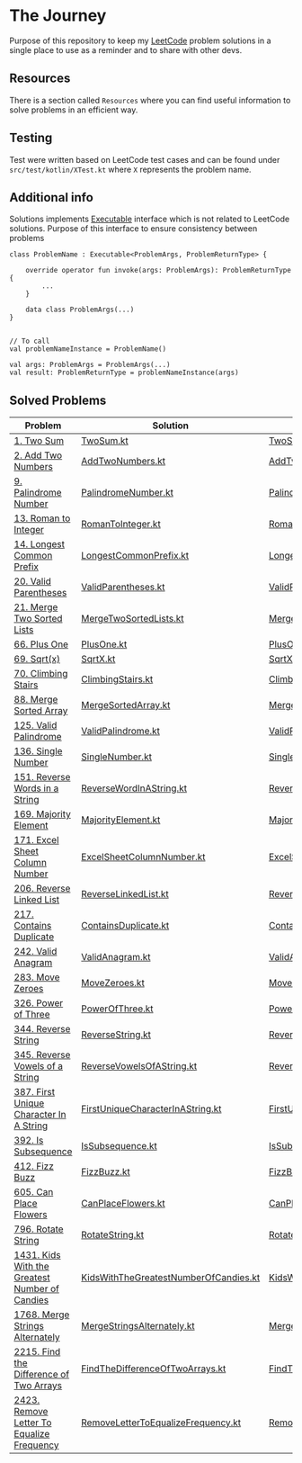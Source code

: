 # The Journey

Purpose of this repository to keep my [LeetCode](https://leetcode.com) problem solutions in a single place to use as a
reminder and to share with other devs.

## Resources

There is a section called `Resources` where you can find useful information to solve problems in an efficient way.

## Testing

Test were written based on LeetCode test cases and can be found under `src/test/kotlin/XTest.kt` where `X` represents
the problem name.

## Additional info

Solutions
implements [Executable](https://github.com/mitsinsar/TheJourney/blob/master/src/main/kotlin/core/Executable.kt)
interface which is not related to LeetCode solutions. Purpose of this interface to ensure consistency between problems

```
class ProblemName : Executable<ProblemArgs, ProblemReturnType> {

    override operator fun invoke(args: ProblemArgs): ProblemReturnType {
        ...
    }

    data class ProblemArgs(...)
}


// To call
val problemNameInstance = ProblemName()

val args: ProblemArgs = ProblemArgs(...)
val result: ProblemReturnType = problemNameInstance(args)
```

## Solved Problems

| Problem                                                                                                                   | Solution                                                                                                                                                     | Problem Test                                                                                                                                               | Related Resource                                                                                                           |
|---------------------------------------------------------------------------------------------------------------------------|--------------------------------------------------------------------------------------------------------------------------------------------------------------|------------------------------------------------------------------------------------------------------------------------------------------------------------|----------------------------------------------------------------------------------------------------------------------------|
| [1. Two Sum](https://leetcode.com/problems/two-sum/)                                                                      | [TwoSum.kt](https://github.com/mitsinsar/TheJourney/blob/master/src/main/kotlin/solutions/TwoSum.kt)                                                         | [TwoSumTest.kt](https://github.com/mitsinsar/TheJourney/blob/master/src/test/kotlin/TwoSumTest.kt)                                                         | [HashMap.md](https://github.com/mitsinsar/TheJourney/blob/master/resources/HashMap.md)                                     |
| [2. Add Two Numbers](https://leetcode.com/problems/add-two-numbers/)                                                      | [AddTwoNumbers.kt](https://github.com/mitsinsar/TheJourney/blob/master/src/main/kotlin/solutions/AddTwoNumbers.kt)                                           | [AddTwoNumbersTest.kt](https://github.com/mitsinsar/TheJourney/blob/master/src/test/kotlin/AddTwoNumbersTest.kt)                                           |                                                                                                                            |
| [9. Palindrome Number](https://leetcode.com/problems/palindrome-number/)                                                  | [PalindromeNumber.kt](https://github.com/mitsinsar/TheJourney/blob/master/src/main/kotlin/solutions/PalindromeNumber.kt)                                     | [PalindromeNumberTest.kt](https://github.com/mitsinsar/TheJourney/blob/master/src/test/kotlin/PalindromeNumberTest.kt)                                     |                                                                                                                            |
| [13. Roman to Integer](https://leetcode.com/problems/roman-to-integer/)                                                   | [RomanToInteger.kt](https://github.com/mitsinsar/TheJourney/blob/master/src/main/kotlin/solutions/RomanToInteger.kt)                                         | [RomanToIntegerTest.kt](https://github.com/mitsinsar/TheJourney/blob/master/src/test/kotlin/RomanToIntegerTest.kt)                                         | [VariableOrNotVariable.md](https://github.com/mitsinsar/TheJourney/blob/master/resources/VariableOrNotVariable.md)         |
| [14. Longest Common Prefix](https://leetcode.com/problems/longest-common-prefix/)                                         | [LongestCommonPrefix.kt](https://github.com/mitsinsar/TheJourney/blob/master/src/main/kotlin/solutions/LongestCommonPrefix.kt)                               | [LongestCommonPrefixTest.kt](https://github.com/mitsinsar/TheJourney/blob/master/src/test/kotlin/LongestCommonPrefixTest.kt)                               |                                                                                                                            |
| [20. Valid Parentheses](https://leetcode.com/problems/valid-parentheses/)                                                 | [ValidParentheses.kt](https://github.com/mitsinsar/TheJourney/blob/master/src/main/kotlin/solutions/ValidParentheses.kt)                                     | [ValidParenthesesTest.kt](https://github.com/mitsinsar/TheJourney/blob/master/src/test/kotlin/ValidParenthesesTest.kt)                                     |                                                                                                                            |
| [21. Merge Two Sorted Lists](https://leetcode.com/problems/merge-two-sorted-lists/)                                       | [MergeTwoSortedLists.kt](https://github.com/mitsinsar/TheJourney/blob/master/src/main/kotlin/solutions/MergeTwoSortedLists.kt)                               | [MergeTwoSortedListsTest.kt](https://github.com/mitsinsar/TheJourney/blob/master/src/test/kotlin/MergeTwoSortedListsTest.kt)                               |                                                                                                                            |
| [66. Plus One](https://leetcode.com/problems/plus-one/)                                                                   | [PlusOne.kt](https://github.com/mitsinsar/TheJourney/blob/master/src/main/kotlin/solutions/PlusOne.kt)                                                       | [PlusOneTest.kt](https://github.com/mitsinsar/TheJourney/blob/master/src/test/kotlin/PlusOneTest.kt)                                                       |                                                                                                                            |
| [69. Sqrt(x)](https://leetcode.com/problems/sqrtx/)                                                                       | [SqrtX.kt](https://github.com/mitsinsar/TheJourney/blob/master/src/main/kotlin/solutions/SqrtX.kt)                                                           | [SqrtXTest.kt](https://github.com/mitsinsar/TheJourney/blob/master/src/test/kotlin/SqrtXTest.kt)                                                           |                                                                                                                            |
| [70. Climbing Stairs](https://leetcode.com/problems/climbing-stairs/)                                                     | [ClimbingStairs.kt](https://github.com/mitsinsar/TheJourney/blob/master/src/main/kotlin/solutions/ClimbingStairs.kt)                                         | [ClimbingStairsTest.kt](https://github.com/mitsinsar/TheJourney/blob/master/src/test/kotlin/ClimbingStairsTest.kt)                                         |                                                                                                                            |
| [88. Merge Sorted Array](https://leetcode.com/problems/merge-sorted-array/)                                               | [MergeSortedArray.kt](https://github.com/mitsinsar/TheJourney/blob/master/src/main/kotlin/solutions/MergeSortedArray.kt)                                     | [MergeSortedArrayTest.kt](https://github.com/mitsinsar/TheJourney/blob/master/src/test/kotlin/MergeSortedArrayTest.kt)                                     |                                                                                                                            |
| [125. Valid Palindrome](https://leetcode.com/problems/valid-palindrome/)                                                  | [ValidPalindrome.kt](https://github.com/mitsinsar/TheJourney/blob/master/src/main/kotlin/solutions/ValidPalindrome.kt)                                       | [ValidPalindromeTest.kt](https://github.com/mitsinsar/TheJourney/blob/master/src/test/kotlin/ValidPalindromeTest.kt)                                       |                                                                                                                            |
| [136. Single Number](https://leetcode.com/problems/single-number/)                                                        | [SingleNumber.kt](https://github.com/mitsinsar/TheJourney/blob/master/src/main/kotlin/solutions/SingleNumber.kt)                                             | [SingleNumberTest.kt](https://github.com/mitsinsar/TheJourney/blob/master/src/test/kotlin/SingleNumberTest.kt)                                             |                                                                                                                            |
| [151. Reverse Words in a String](https://leetcode.com/problems/reverse-words-in-a-string/)                                | [ReverseWordInAString.kt](https://github.com/mitsinsar/TheJourney/blob/master/src/main/kotlin/solutions/ReverseWordInAString.kt)                             | [ReverseWordInAStringTest.kt](https://github.com/mitsinsar/TheJourney/blob/master/src/test/kotlin/ReverseWordInAStringTest.kt)                             |                                                                                                                            |
| [169. Majority Element](https://leetcode.com/problems/majority-element/)                                                  | [MajorityElement.kt](https://github.com/mitsinsar/TheJourney/blob/master/src/main/kotlin/solutions/MajorityElement.kt)                                       | [MajorityElementTest.kt](https://github.com/mitsinsar/TheJourney/blob/master/src/test/kotlin/MajorityElementTest.kt)                                       | [BoyerMooreVotingAlgorithm.md](https://github.com/mitsinsar/TheJourney/blob/master/resources/BoyerMooreVotingAlgorithm.md) |
| [171. Excel Sheet Column Number](https://leetcode.com/problems/excel-sheet-column-number/)                                | [ExcelSheetColumnNumber.kt](https://github.com/mitsinsar/TheJourney/blob/master/src/main/kotlin/solutions/ExcelSheetColumnNumber.kt)                         | [ExcelSheetColumnNumberTest.kt](https://github.com/mitsinsar/TheJourney/blob/master/src/test/kotlin/ExcelSheetColumnNumberTest.kt)                         |                                                                                                                            |
| [206. Reverse Linked List](https://leetcode.com/problems/reverse-linked-list/)                                            | [ReverseLinkedList.kt](https://github.com/mitsinsar/TheJourney/blob/master/src/main/kotlin/solutions/ReverseLinkedList.kt)                                   | [ReverseLinkedListTest.kt](https://github.com/mitsinsar/TheJourney/blob/master/src/test/kotlin/ReverseLinkedListTest.kt)                                   |                                                                                                                            |
| [217. Contains Duplicate](https://leetcode.com/problems/contains-duplicate/)                                              | [ContainsDuplicate.kt](https://github.com/mitsinsar/TheJourney/blob/master/src/main/kotlin/solutions/ContainsDuplicate.kt)                                   | [ContainsDuplicateTest.kt](https://github.com/mitsinsar/TheJourney/blob/master/src/test/kotlin/ContainsDuplicateTest.kt)                                   |                                                                                                                            |
| [242. Valid Anagram](https://leetcode.com/problems/valid-anagram/)                                                        | [ValidAnagram.kt](https://github.com/mitsinsar/TheJourney/blob/master/src/main/kotlin/solutions/ValidAnagram.kt)                                             | [ValidAnagramTest.kt](https://github.com/mitsinsar/TheJourney/blob/master/src/test/kotlin/ValidAnagramTest.kt)                                             |                                                                                                                            |
| [283. Move Zeroes](https://leetcode.com/problems/move-zeroes/)                                                            | [MoveZeroes.kt](https://github.com/mitsinsar/TheJourney/blob/master/src/main/kotlin/solutions/MoveZeroes.kt)                                                 | [MoveZeroesTest.kt](https://github.com/mitsinsar/TheJourney/blob/master/src/test/kotlin/MoveZeroesTest.kt)                                                 |                                                                                                                            |
| [326. Power of Three](https://leetcode.com/problems/power-of-three/)                                                      | [PowerOfThree.kt](https://github.com/mitsinsar/TheJourney/blob/master/src/main/kotlin/solutions/PowerOfThree.kt)                                             | [PowerOfThreeTest.kt](https://github.com/mitsinsar/TheJourney/blob/master/src/test/kotlin/PowerOfThreeTest.kt)                                             |                                                                                                                            |
| [344. Reverse String](https://leetcode.com/problems/reverse-string/)                                                      | [ReverseString.kt](https://github.com/mitsinsar/TheJourney/blob/master/src/main/kotlin/solutions/ReverseString.kt)                                           | [ReverseStringTest.kt](https://github.com/mitsinsar/TheJourney/blob/master/src/test/kotlin/ReverseStringTest.kt)                                           |                                                                                                                            |
| [345. Reverse Vowels of a String](https://leetcode.com/problems/reverse-vowels-of-a-string/)                              | [ReverseVowelsOfAString.kt](https://github.com/mitsinsar/TheJourney/blob/master/src/main/kotlin/solutions/ReverseVowelsOfAString.kt)                         | [ReverseVowelsOfAStringTest.kt](https://github.com/mitsinsar/TheJourney/blob/master/src/test/kotlin/ReverseVowelsOfAStringTest.kt)                         |                                                                                                                            |                                                                                                                          |                                                                                                                                                              |                                                                                                                                                            |                                                                                                                            |
| [387. First Unique Character In A String](https://leetcode.com/problems/first-unique-character-in-a-string/)              | [FirstUniqueCharacterInAString.kt](https://github.com/mitsinsar/TheJourney/blob/master/src/main/kotlin/solutions/FirstUniqueCharacterInAString.kt)           | [FirstUniqueCharacterInAStringTest.kt](https://github.com/mitsinsar/TheJourney/blob/master/src/test/kotlin/FirstUniqueCharacterInAStringTest.kt)           |                                                                                                                            |
| [392. Is Subsequence](https://leetcode.com/problems/is-subsequence/)                                                      | [IsSubsequence.kt](https://github.com/mitsinsar/TheJourney/blob/master/src/main/kotlin/solutions/IsSubsequence.kt)                                           | [IsSubsequenceTest.kt](https://github.com/mitsinsar/TheJourney/blob/master/src/test/kotlin/IsSubsequenceTest.kt)                                           |                                                                                                                            |
| [412. Fizz Buzz](https://leetcode.com/problems/fizz-buzz/)                                                                | [FizzBuzz.kt](https://github.com/mitsinsar/TheJourney/blob/master/src/main/kotlin/solutions/FizzBuzz.kt)                                                     | [FizzBuzzTest.kt](https://github.com/mitsinsar/TheJourney/blob/master/src/test/kotlin/FizzBuzzTest.kt)                                                     |                                                                                                                            |
| [605. Can Place Flowers](https://leetcode.com/problems/can-place-flowers/)                                                | [CanPlaceFlowers.kt](https://github.com/mitsinsar/TheJourney/blob/master/src/main/kotlin/solutions/CanPlaceFlowers.kt)                                       | [CanPlaceFlowersTest.kt](https://github.com/mitsinsar/TheJourney/blob/master/src/test/kotlin/CanPlaceFlowersTest.kt)                                       |                                                                                                                            |
| [796. Rotate String](https://leetcode.com/problems/rotate-string/)                                                        | [RotateString.kt](https://github.com/mitsinsar/TheJourney/blob/master/src/main/kotlin/solutions/RotateString.kt)                                             | [RotateStringTest.kt](https://github.com/mitsinsar/TheJourney/blob/master/src/test/kotlin/RotateStringTest.kt)                                             |                                                                                                                            |
| [1431. Kids With the Greatest Number of Candies](https://leetcode.com/problems/kids-with-the-greatest-number-of-candies/) | [KidsWithTheGreatestNumberOfCandies.kt](https://github.com/mitsinsar/TheJourney/blob/master/src/main/kotlin/solutions/KidsWithTheGreatestNumberOfCandies.kt) | [KidsWithTheGreatestNumberOfCandiesTest.kt](https://github.com/mitsinsar/TheJourney/blob/master/src/test/kotlin/KidsWithTheGreatestNumberOfCandiesTest.kt) |                                                                                                                            |
| [1768. Merge Strings Alternately](https://leetcode.com/problems/merge-strings-alternately/)                               | [MergeStringsAlternately.kt](https://github.com/mitsinsar/TheJourney/blob/master/src/main/kotlin/solutions/MergeStringsAlternately.kt)                       | [MergeStringsAlternatelyTest.kt](https://github.com/mitsinsar/TheJourney/blob/master/src/test/kotlin/MergeStringsAlternatelyTest.kt)                       |                                                                                                                            |
| [2215. Find the Difference of Two Arrays](https://leetcode.com/problems/find-the-difference-of-two-arrays/)               | [FindTheDifferenceOfTwoArrays.kt](https://github.com/mitsinsar/TheJourney/blob/master/src/main/kotlin/solutions/FindTheDifferenceOfTwoArrays.kt)             | [FindTheDifferenceOfTwoArraysTest.kt](https://github.com/mitsinsar/TheJourney/blob/master/src/test/kotlin/FindTheDifferenceOfTwoArraysTest.kt)             |                                                                                                                            |
| [2423. Remove Letter To Equalize Frequency](https://leetcode.com/problems/remove-letter-to-equalize-frequency/)           | [RemoveLetterToEqualizeFrequency.kt](https://github.com/mitsinsar/TheJourney/blob/master/src/main/kotlin/solutions/RemoveLetterToEqualizeFrequency.kt)       | [RemoveLetterToEqualizeFrequencyTest.kt](https://github.com/mitsinsar/TheJourney/blob/master/src/test/kotlin/RemoveLetterToEqualizeFrequencyTest.kt)       |                                                                                                                            |
